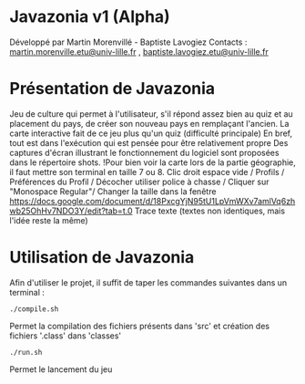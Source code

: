 Javazonia v1 (Alpha)
===========

Développé par Martin Morenvillé - Baptiste Lavogiez
Contacts : martin.morenville.etu@univ-lille.fr , baptiste.lavogiez.etu@univ-lille.fr

# Présentation de Javazonia

Jeu de culture qui permet à l'utilisateur, s'il répond assez bien au quiz et au placement du pays, de créer son nouveau pays en remplaçant l'ancien.
La carte interactive fait de ce jeu plus qu'un quiz (difficulté principale)
En bref, tout est dans l'exécution qui est pensée pour être relativement propre
Des captures d'écran illustrant le fonctionnement du logiciel sont proposées dans le répertoire shots.
!Pour bien voir la carte lors de la partie géographie, il faut mettre son terminal en taille 7 ou 8.
Clic droit espace vide / Profils / Préférences du Profil / Décocher utiliser police à chasse / Cliquer sur "Monospace Regular"/ Changer la taille dans la fenêtre
https://docs.google.com/document/d/18PxcgYjN95tU1LpVmWXv7amlVq6zhwb25OhHv7NDO3Y/edit?tab=t.0
Trace texte (textes non identiques, mais l'idée reste la même)

# Utilisation de Javazonia

Afin d'utiliser le projet, il suffit de taper les commandes suivantes dans un terminal :

```
./compile.sh
```
Permet la compilation des fichiers présents dans 'src' et création des fichiers '.class' dans 'classes'

```
./run.sh
```
Permet le lancement du jeu
